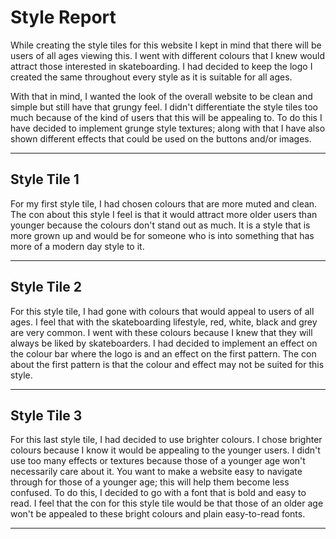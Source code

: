 # Style Report

While creating the style tiles for this website I kept in mind that there will be users of all ages viewing this. I went with different colours that I knew would attract those interested in skateboarding. I had decided to keep the logo I created the same throughout every style as it is suitable for all ages.

With that in mind, I wanted the look of the overall website to be clean and simple but still have that grungy feel. I didn't differentiate the style tiles too much because of the kind of users that this will be appealing to. To do this I have decided to implement grunge style textures; along with that I have also shown different effects that could be used on the buttons and/or images.

---

## Style Tile 1

For my first style tile, I had chosen colours that are more muted and clean. The con about this style I feel is that it would attract more older users than younger because the colours don't stand out as much. It is a style that is more grown up and would be for someone who is into something that has more of a modern day style to it.

---

## Style Tile 2

For this style tile, I had gone with colours that would appeal to users of all ages. I feel that with the skateboarding lifestyle, red, white, black and grey are very common. I went with these colours because I knew that they will always be liked by skateboarders. I had decided to implement an effect on the colour bar where the logo is and an effect on the first pattern. The con about the first pattern is that the colour and effect may not be suited for this style. 

---

## Style Tile 3

For this last style tile, I had decided to use brighter colours. I chose brighter colours because I know it would be appealing to the younger users. I didn't use too many effects or textures because those of a younger age won't necessarily care about it. You want to make a website easy to navigate through for those of a younger age; this will help them become less confused. To do this, I decided to go with a font that is bold and easy to read. I feel that the con for this style tile would be that those of an older age won't be appealed to these bright colours and plain easy-to-read fonts.

---